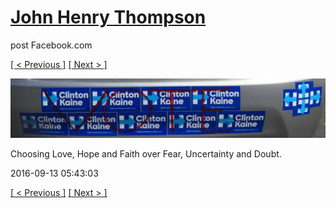 # [John Henry Thompson](../README.md)
post Facebook.com

[[ < Previous ]](2016-09-21-2.md) [[ Next > ]](2016-09-12-1.md)

[![](../media/2016-09-13/Timeline-Photos-Choosing-Love-Hope-and-Faith-over-Fear-Uncertain.jpg)](../README.md)

Choosing Love, Hope and Faith over Fear, Uncertainty and Doubt.

2016-09-13 05:43:03

[[ < Previous ]](2016-09-21-2.md) [[ Next > ]](2016-09-12-1.md)